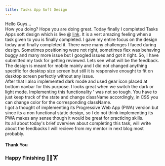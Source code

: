 ```yaml
---
title: Tasks App Soft Design
---
```

Hello Guys...      
How you doing? Hope you are doing great. Today finally I completed Tasks Apps soft design which is live @ [link](https://jaswantsinghh.github.io/tasks-app-soft-design/). It is a vert amazing
feeling when a task given to you is finally completed. I gave my entire focus on the design today and finally completed it. There were many challenges I faced during design. Sometimes 
positioning were not right, sometimes flex was behaving buggy and many more issue but I googled issues and got it right. So, I have submitted my task for getting reviewed. Lets see
 what will be the feedback. The design is meant for mobile mainly and I did not changed anything specific for desktop size screen but still it is responsive enought to fit on desktop 
 screen perfectly without any issue.     
After that I also implemented dark mode and used gear icon placed at bottom navbar for this purpose. I looks great when we switch the dark or light mode. Implementing this functionality '
was not so tough. You have to just keep track of the state and change className accordingly, in CSS you can change color for the corresponding className.      
I got a thought of implementing its Progressive Web App (PWA) version but since its a non functional static design, so I do not think implementing its PWA makes any sense though it 
would be great for practicing skills.     
Its all about today's brief overview about completing this task, will write about the feedbacks I will recieve from my mentor in next blog most probably.     
#### Thank You
### Happy Finishing 🏋️‍♀️🏋️‍
